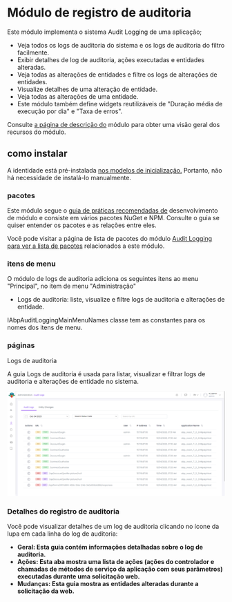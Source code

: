<style>
  @import url('https://fonts.googleapis.com/css2?family=Lexend:wght@100;300;400;500;600;700;800;900&family=Poppins:wght@100;200;300;400;500;600;700;800;900&display=swap');
</style>
# Módulo de registro de auditoria
Este módulo implementa o sistema Audit Logging de uma aplicação;

- Veja todos os logs de auditoria do sistema e os logs de auditoria do filtro facilmente.
- Exibir detalhes de log de auditoria, ações executadas e entidades alteradas.
- Veja todas as alterações de entidades e filtre os logs de alterações de entidades.
- Visualize detalhes de uma alteração de entidade.
- Veja todas as alterações de uma entidade.
- Este módulo também define widgets reutilizáveis ​​de "Duração média de execução por dia" e "Taxa de erros".

Consulte [a página de descrição do](https://docs.abp.io/en/commercial/7.0/Startup-Templates/Index "") módulo para obter uma visão geral dos recursos do módulo.

## como instalar

A identidade está pré-instalada [nos modelos de inicialização.](https://docs.abp.io/en/commercial/7.0/Startup-Templates/Index "") Portanto, não há necessidade de instalá-lo manualmente.

### pacotes

Este módulo segue o [guia de práticas recomendadas de](https://docs.abp.io/en/abp/latest/Best-Practices/Index "") desenvolvimento de módulo e consiste em vários pacotes NuGet e NPM. Consulte o guia se quiser entender os pacotes e as relações entre eles.

Você pode visitar a página de lista de pacotes do módulo [Audit Logging para ver a lista de pacotes](https://abp.io/packages?moduleName=Volo.AuditLogging.Ui "") relacionados a este módulo.

### itens de menu
O módulo de logs de auditoria adiciona os seguintes itens ao menu "Principal", no item de menu "Administração"

- Logs de auditoria: liste, visualize e filtre logs de auditoria e alterações de entidade.

IAbpAuditLoggingMainMenuNames classe tem as constantes para os nomes dos itens de menu.
### páginas
Logs de auditoria

A guia Logs de auditoria é usada para listar, visualizar e filtrar logs de auditoria e alterações de entidade no sistema.

![A aba de logs de auditoria é usada para listar, visualizar e filtrar logs de auditoria e ⁇  de ⁇  no sistema](./images/audit-logs.png "")
### Detalhes do registro de auditoria
Você pode visualizar detalhes de um log de auditoria clicando no ícone da lupa em cada linha do log de auditoria:

- **Geral: Esta guia contém informações detalhadas sobre o log de auditoria.**
- **Ações: Esta aba mostra uma lista de ações (ações do controlador e chamadas de métodos de serviço da aplicação com seus parâmetros) executadas durante uma solicitação web.**
- **Mudanças: Esta guia mostra as entidades alteradas durante a solicitação da web.**

